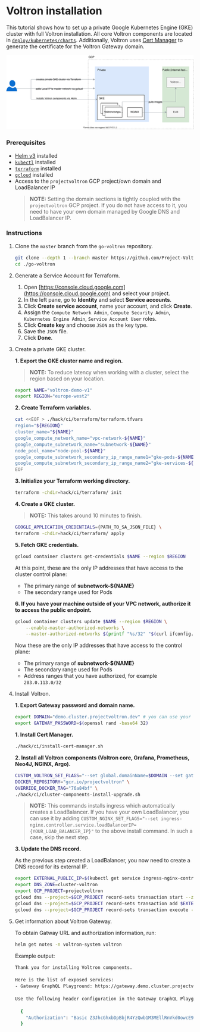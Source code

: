 # Voltron installation

This tutorial shows how to set up a private Google Kubernetes Engine (GKE) cluster with full Voltron installation. All core Voltron components are located in [`deploy/kubernetes/charts`](../../../deploy/kubernetes/charts). Additionally, Voltron uses [Cert Manager](https://github.com/jetstack/cert-manager/) to generate the certificate for the Voltron Gateway domain.


![overview](assets/overview.svg)

###  Prerequisites

* [Helm v3](https://helm.sh/docs/intro/install/) installed
* [`kubectl`](https://kubernetes.io/docs/tasks/tools/install-kubectl/) installed
* [`terraform`](https://learn.hashicorp.com/tutorials/terraform/install-cli) installed
* [`gcloud`](https://cloud.google.com/sdk/docs/install) installed
* Access to the `projectvoltron` GCP project/own domain and LoadBalancer IP 
   > **NOTE:** Setting the domain sections is tightly coupled with the `projectvoltron` GCP project. If you do not have access to it, you need to have your own domain managed by Google DNS and LoadBalancer IP. 

### Instructions

1. Clone the `master` branch from the `go-voltron` repository.
	
	```bash
	git clone --depth 1 --branch master https://github.com/Project-Voltron/go-voltron.git
	cd ./go-voltron
	```
 
1. Generate a Service Account for Terraform.

    1. Open [https://console.cloud.google.com](https://console.cloud.google.com) and select your project.
    2. In the left pane, go to **Identity** and select **Service accounts**.
    3. Click **Create service account**, name your account, and click **Create**.
    4. Assign the `Compute Network Admin`, `Compute Security Admin`, `Kubernetes Engine Admin`, `Service Account User` roles.
    5. Click **Create key** and choose `JSON` as the key type.
    6. Save the `JSON` file.
    7. Click **Done**.
   	
1. Create a private GKE cluster.
    
    **1. Export the GKE cluster name and region.**
       
    > **NOTE:** To reduce latency when working with a cluster, select the region based on your location.
    
    ```bash
    export NAME="voltron-demo-v1"
    export REGION="europe-west2"
    ```
       
    **2. Create Terraform variables.**
       
    ```bash
    cat <<EOF > ./hack/ci/terraform/terraform.tfvars
    region="${REGION}"
    cluster_name="${NAME}"
    google_compute_network_name="vpc-network-${NAME}"
    google_compute_subnetwork_name="subnetwork-${NAME}"
    node_pool_name="node-pool-${NAME}"
    google_compute_subnetwork_secondary_ip_range_name1="gke-pods-${NAME}"
    google_compute_subnetwork_secondary_ip_range_name2="gke-services-${NAME}"
    EOF
    ```
       
    **3. Initialize your Terraform working directory.**
       
    ```bash
    terraform -chdir=hack/ci/terraform/ init
    ```
       
    **4. Create a GKE cluster.**
       
    > **NOTE:** This takes around 10 minutes to finish.
    
    ```bash
    GOOGLE_APPLICATION_CREDENTIALS={PATH_TO_SA_JSON_FILE} \
    terraform -chdir=hack/ci/terraform/ apply
    ```
    
    **5. Fetch GKE credentials.**
       
    ```bash
    gcloud container clusters get-credentials $NAME --region $REGION
    ```
    
    At this point, these are the only IP addresses that have access to the cluster control plane:
     - The primary range of **subnetwork-${NAME}**
     - The secondary range used for Pods
    
    **6. If you have your machine outside of your VPC network, authorize it to access the public endpoint.**
       
    ```bash
    gcloud container clusters update $NAME --region $REGION \
        --enable-master-authorized-networks \
        --master-authorized-networks $(printf "%s/32" "$(curl ifconfig.me)")
    ```
     
    Now these are the only IP addresses that have access to the control plane:
     - The primary range of **subnetwork-${NAME}**
     - The secondary range used for Pods
     - Address ranges that you have authorized, for example `203.0.113.0/32`

1. Install Voltron.
    
    **1. Export Gateway password and domain name.**
    
    ```bash
    export DOMAIN="demo.cluster.projectvoltron.dev" # you can use your own domain if you have one
    export GATEWAY_PASSWORD=$(openssl rand -base64 32)
    ```
    
    **1. Install Cert Manager.**
       
    ```bash 
    ./hack/ci/install-cert-manager.sh
    ```

    **2. Install all Voltron components (Voltron core, Grafana, Prometheus, Neo4J, NGINX, Argo).**
       
    ```bash
    CUSTOM_VOLTRON_SET_FLAGS="--set global.domainName=$DOMAIN --set gateway.auth.password=$GATEWAY_PASSWORD" \
    DOCKER_REPOSITORY="gcr.io/projectvoltron" \
    OVERRIDE_DOCKER_TAG="76a84bf" \
    ./hack/ci/cluster-components-install-upgrade.sh
    ```
    
    >**NOTE:** This commands installs ingress which automatically creates a LoadBalancer. If you have your own LoadBalancer, you can use it by adding 
    > `CUSTOM_NGINX_SET_FLAGS="--set ingress-nginx.controller.service.loadBalancerIP={YOUR_LOAD_BALANCER_IP}"` to the above install command. In such a case, skip the next step.
 
    **3. Update the DNS record.**
       
    As the previous step created a LoadBalancer, you now need to create a DNS record for its external IP. 
    
    ```bash
    export EXTERNAL_PUBLIC_IP=$(kubectl get service ingress-nginx-controller -n ingress-nginx -o jsonpath="{.status.loadBalancer.ingress[0].ip}")
    export DNS_ZONE=cluster-voltron
    export GCP_PROJECT=projectvoltron
    gcloud dns --project=$GCP_PROJECT record-sets transaction start --zone=$DNS_ZONE
    gcloud dns --project=$GCP_PROJECT record-sets transaction add $EXTERNAL_PUBLIC_IP --name=\*.$DOMAIN. --ttl=60 --type=A --zone=$DNS_ZONE
    gcloud dns --project=$GCP_PROJECT record-sets transaction execute --zone=$DNS_ZONE
    ```

1. Get information about Voltron Gateway.

    To obtain Gatway URL and authorization information, run:
    
   ```bash
   helm get notes -n voltron-system voltron    
   ```
   
   Example output:
   ```bash
   Thank you for installing Voltron components.
   
   Here is the list of exposed services:
   - Gateway GraphQL Playground: https://gateway.demo.cluster.projectvoltron.dev
   
   Use the following header configuration in the Gateway GraphQL Playground:
   
     {
       "Authorization": "Basic Z3JhcGhxbDpBbjR4YzQwb1M3MEllRnVkd0owcE9Bb2UxU3hVWWJ2a1dxNS8zZVRJZnJNPQ=="
     }
   ```
